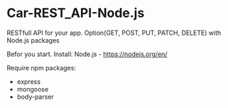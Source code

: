 # Car-REST_API-Node.js
RESTfull API for your app. Option(GET, POST, PUT, PATCH, DELETE) with Node.js packages 

Befor you start. 
Install:
Node.js - https://nodejs.org/en/

Require npm packages:
- express
- mongoose
- body-parser



